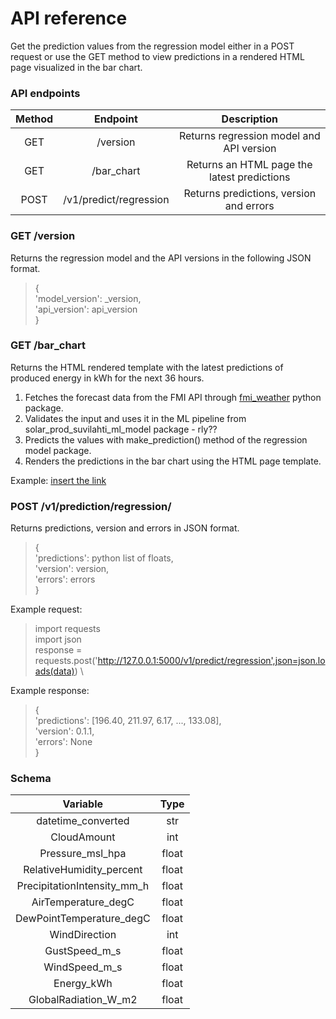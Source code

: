 # API reference

Get the prediction values from the regression model either in a POST request or use the GET method to view predictions
in a rendered HTML page visualized in the bar chart.

<!-- 2. Endpoints and methods

  The endpoints indicate how you access the resource, while the method indicates the allowed interactions (such as GET, POST, or DELETE) with the resource.

3. Parameters

  Parameters are options you can pass with the endpoint (such as specifying the response format or the amount returned) to influence the response.

4. Request example

  The request example includes a sample request using the endpoint, showing some parameters configured.

5. Response example and schema

  The response example shows a sample response from the request example; the response schema defines all possible elements in the response. -->

### API endpoints

  | Method |        Endpoint        |                      Description                      |
  |:------:|:----------------------:|:-----------------------------------------------------:|
  |   GET  |        /version        |        Returns regression model and API version       |
  |   GET  |       /bar_chart       | Returns an HTML page the latest predictions  |
  |  POST  | /v1/predict/regression |        Returns predictions, version and errors        |

### GET /version
  Returns the regression model and the API versions in the following JSON format.

  > { \
  > 'model_version': _version, \
  >  'api_version': api_version \
  > }

### GET /bar_chart

  Returns the HTML rendered template with the latest predictions of produced energy in kWh for the next 36 hours.

  1. Fetches the forecast data from the FMI API through [fmi_weather](https://github.com/kipe/fmi) python package.
  2. Validates the input and uses it in the ML pipeline from solar_prod_suvilahti_ml_model package - rly??
  3. Predicts the values with make_prediction() method of the regression model package.
  4. Renders the predictions in the bar chart using the HTML page template.

  Example: [insert the link]()

### POST /v1/prediction/regression/

  Returns predictions, version and errors in JSON format.

  > { \
  > 'predictions': python list of floats, \
  >                'version': version, \
  >                    'errors': errors \
  >}

Example request:

> import requests \
> import json \
> response = requests.post('http://127.0.0.1:5000/v1/predict/regression',json=json.loads(data)) \

Example response:
> { \
> 'predictions': [196.40, 211.97, 6.17, ..., 133.08], \
>                'version': 0.1.1, \
>                    'errors': None \
>}

### Schema

|           Variable          |  Type |
|:---------------------------:|:-----:|
|      datetime_converted     |  str  |
|         CloudAmount         |  int  |
|       Pressure_msl_hpa      | float |
|   RelativeHumidity_percent  | float |
| PrecipitationIntensity_mm_h | float |
|     AirTemperature_degC     | float |
|   DewPointTemperature_degC  | float |
|        WindDirection        |  int  |
|        GustSpeed_m_s        | float |
|        WindSpeed_m_s        | float |
|          Energy_kWh         | float |
|     GlobalRadiation_W_m2    | float |
